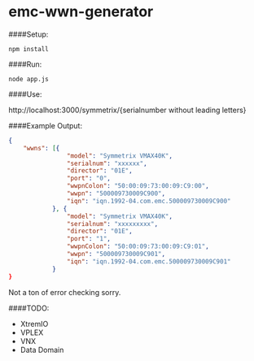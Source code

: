 # emc-wwn-generator

####Setup:
```shell
npm install
```

####Run:
```shell
node app.js
```

####Use:

http://localhost:3000/symmetrix/{serialnumber without leading letters}

####Example Output:
```json
{
    "wwns": [{
                "model": "Symmetrix VMAX40K",
                "serialnum": "xxxxxx",
                "director": "01E",
                "port": "0",
                "wwpnColon": "50:00:09:73:00:09:C9:00",
                "wwpn": "500009730009C900",
                "iqn": "iqn.1992-04.com.emc.500009730009C900"
            }, {
                "model": "Symmetrix VMAX40K",
                "serialnum": "xxxxxxxxx",
                "director": "01E",
                "port": "1",
                "wwpnColon": "50:00:09:73:00:09:C9:01",
                "wwpn": "500009730009C901",
                "iqn": "iqn.1992-04.com.emc.500009730009C901"
            }
}
```

Not a ton of error checking sorry.

####TODO:
* XtremIO
* VPLEX
* VNX
* Data Domain
